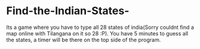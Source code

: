 # Find-the-Indian-States-
Its a game where you have to type all 28 states of india(Sorry couldnt find a map online with Tilangana on it so 28 :P). You have 5 minutes to guess all the states, a timer will be there on the top side of the program.
